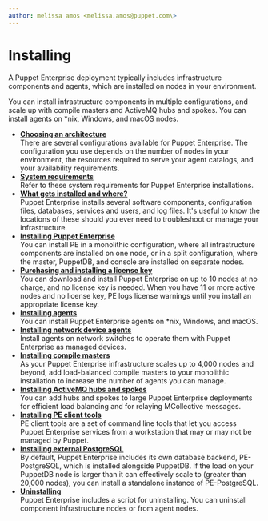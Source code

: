 ```yaml
---
author: melissa amos <melissa.amos@puppet.com\>
---
```


# Installing

A Puppet Enterprise deployment typically includes infrastructure components and agents, which are installed on nodes in your environment. 

You can install infrastructure components in multiple configurations, and scale up with compile masters and ActiveMQ hubs and spokes. You can install agents on \*nix, Windows, and macOS nodes. 

-   **[Choosing an architecture](choosing_an_architecture.md)**  
There are several configurations available for Puppet Enterprise. The configuration you use depends on the number of nodes in your environment, the resources required to serve your agent catalogs, and your availability requirements.
-   **[System requirements](system_requirements.md)**  
Refer to these system requirements for Puppet Enterprise installations.
-   **[What gets installed and where?](what_gets_installed_and_where.md#)**  
Puppet Enterprise installs several software components, configuration files, databases, services and users, and log files. It's useful to know the locations of these should you ever need to troubleshoot or manage your infrastructure.
-   **[Installing Puppet Enterprise](installing_pe.md#)**  
You can install PE in a monolithic configuration, where all infrastructure components are installed on one node, or in a split configuration, where the master, PuppetDB, and console are installed on separate nodes.
-   **[Purchasing and installing a license key](purchasing_and_installing_a_license_key.md#)**  
You can download and install Puppet Enterprise on up to 10 nodes at no charge, and no license key is needed. When you have 11 or more active nodes and no license key, PE logs license warnings until you install an appropriate license key.
-   **[Installing agents](installing_agents.md#)**  
You can install Puppet Enterprise agents on \*nix, Windows, and macOS.
-   **[Installing network device agents](installing_network_device_agents.md#)**  
Install agents on network switches to operate them with Puppet Enterprise as managed devices.
-   **[Installing compile masters](installing_compile_masters.md#)**  
As your Puppet Enterprise infrastructure scales up to 4,000 nodes and beyond, add load-balanced compile masters to your monolithic installation to increase the number of agents you can manage.
-   **[Installing ActiveMQ hubs and spokes](installing_activemq_hubs_and_spokes.md#)**  
You can add hubs and spokes to large Puppet Enterprise deployments for efficient load balancing and for relaying MCollective messages.
-   **[Installing PE client tools](installing_pe_client_tools.md#)**  
PE client tools are a set of command line tools that let you access Puppet Enterprise services from a workstation that may or may not be managed by Puppet.
-   **[Installing external PostgreSQL](installing_postgresql.md#)**  
By default, Puppet Enterprise includes its own database backend, PE-PostgreSQL, which is installed alongside PuppetDB. If the load on your PuppetDB node is larger than it can effectively scale to \(greater than 20,000 nodes\), you can install a standalone instance of PE-PostgreSQL. 
-   **[Uninstalling](uninstalling.md#)**  
Puppet Enterprise includes a script for uninstalling. You can uninstall component infrastructure nodes or from agent nodes.

